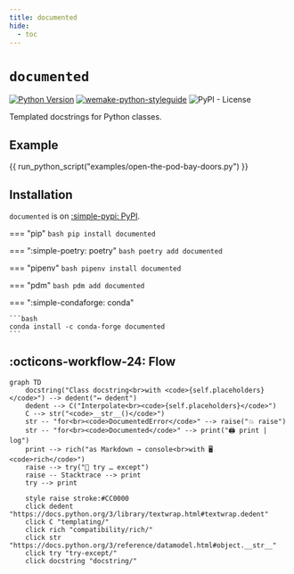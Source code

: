 ```yaml
---
title: documented
hide:
  - toc
---
```


# `documented`

[![Python Version](https://img.shields.io/pypi/pyversions/documented.svg)](https://pypi.org/project/documented/)
[![wemake-python-styleguide](https://img.shields.io/badge/style-wemake-000000.svg)](https://github.com/wemake-services/wemake-python-styleguide)
![PyPI - License](https://img.shields.io/pypi/l/documented)

Templated docstrings for Python classes.

## Example

{{ run_python_script("examples/open-the-pod-bay-doors.py") }}

## Installation

`documented` is on [:simple-pypi: PyPI](https://pypi.org/project/documented).

=== "pip"
    ```bash
    pip install documented
    ```

=== ":simple-poetry: poetry"
    ```bash
    poetry add documented
    ```

=== "pipenv"
    ```bash
    pipenv install documented
    ```

=== "pdm"
    ```bash
    pdm add documented
    ```

=== ":simple-condaforge: conda"

    ```bash
    conda install -c conda-forge documented
    ```


## :octicons-workflow-24: Flow

```mermaid
graph TD
    docstring("Class docstring<br>with <code>{self.placeholders}</code>") --> dedent("↤ dedent")
    dedent --> C("Interpolate<br><code>{self.placeholders}</code>")
    C --> str("<code>__str__()</code>")
    str -- "for<br><code>DocumentedError</code>" --> raise("💥 raise")
    str -- "for<br><code>Documented</code>" --> print("🖨️ print | log")
    print --> rich("as Markdown → console<br>with 🖥️ <code>rich</code>")
    raise --> try("🏀 try … except")
    raise -- Stacktrace --> print
    try --> print
    
    style raise stroke:#CC0000
    click dedent "https://docs.python.org/3/library/textwrap.html#textwrap.dedent"
    click C "templating/"
    click rich "compatibility/rich/"
    click str "https://docs.python.org/3/reference/datamodel.html#object.__str__"
    click try "try-except/"
    click docstring "docstring/"
    
```
